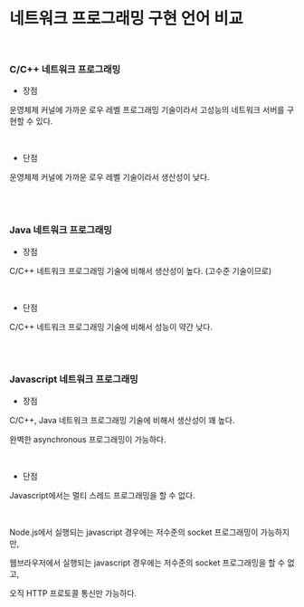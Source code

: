 # 네트워크 프로그래밍 구현 언어 비교

<br />

### C/C++ 네트워크 프로그래밍

* 장점

운영체제 커널에 가까운 로우 레벨 프로그래밍 기술이라서 고성능의 네트워크 서버를 구현할 수 있다.

<br />

* 단점

운영체제 커널에 가까운 로우 레벨 기술이라서 생산성이 낮다.

<br />  
<br />

### Java 네트워크 프로그래밍

* 장점

C/C++ 네트워크 프로그래밍 기술에 비해서 생산성이 높다. (고수준 기술이므로)

<br />

* 단점

C/C++ 네트워크 프로그래밍 기술에 비해서 성능이 약간 낮다.

<br />
<br />

### Javascript 네트워크 프로그래밍

* 장점

C/C++, Java 네트워크 프로그래밍 기술에 비해서 생산성이 꽤 높다.

완벽한 asynchronous 프로그래밍이 가능하다.

<br />

* 단점

Javascript에서는 멀티 스레드 프로그래밍을 할 수 없다.

<br />

Node.js에서 실행되는 javascript 경우에는 저수준의 socket 프로그래밍이 가능하지만,

웹브라우저에서 실행되는 javascript 경우에는 저수준의 socket 프로그래밍을 할 수 없고,

오직 HTTP 프로토콜 통신만 가능하다.

<br />
